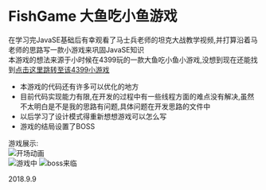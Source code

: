 # FishGame 大鱼吃小鱼游戏
 
在学习完JavaSE基础后有幸观看了马士兵老师的坦克大战教学视频,并打算沿着马老师的思路写一款小游戏来巩固JavaSE知识  
本游戏的想法来源于小时候在4399玩的一款大鱼吃小鱼小游戏,没想到现在还能找到[点击这里跳转至该4399小游戏](http://www.4399.com/flash/1876.htm#search3)

- 本游戏的代码还有许多可以优化的地方  
- 目前代码实现能力有限,在开发的过程中有一些线程方面的难点没有解决,虽然不太明白是不是我的思路有问题,具体问题在开发思路的文件中  
- 以后学习了设计模式得重新想想游戏可以怎么写
- 游戏的结局设置了BOSS

游戏展示:  
![开场动画](https://raw.githubusercontent.com/liuyj24/FishGame/master/p1.png)  
![游戏中](https://raw.githubusercontent.com/liuyj24/FishGame/master/p2.png)
![boss来临](https://raw.githubusercontent.com/liuyj24/FishGame/master/p3.png)  

2018.9.9
